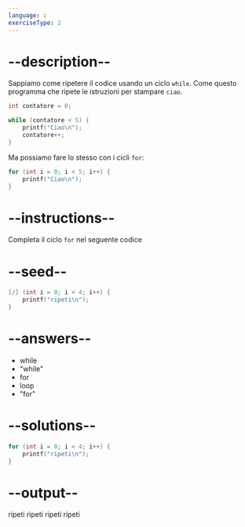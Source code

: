 ```yaml
---
language: c
exerciseType: 2
---
```


# --description--

Sappiamo come ripetere il codice usando un ciclo `while`.
Come questo programma che ripete le istruzioni per stampare `ciao`.
```c
int contatore = 0;

while (contatore < 5) {
    printf("Ciao\n");
    contatore++;
}
```
Ma possiamo fare lo stesso con i cicli `for`:
```c
for (int i = 0; i < 5; i++) {
    printf("Ciao\n");
}
```

# --instructions--

Completa il ciclo `for` nel seguente codice

# --seed--

```c
[/] (int i = 0; i < 4; i++) {
    printf("ripeti\n");
}
```

# --answers--

- while
- "while"
- for
- loop
- "for"

# --solutions--

```c
for (int i = 0; i < 4; i++) {
    printf("ripeti\n");
}
```

# --output--

ripeti
ripeti
ripeti
ripeti
